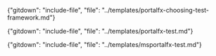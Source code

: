 {"gitdown": "include-file", "file": "../templates/portalfx-choosing-test-framework.md"}

{"gitdown": "include-file", "file": "../templates/portalfx-test.md"}

{"gitdown": "include-file", "file": "../templates/msportalfx-test.md"}